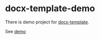# docx-template-demo
There is demo project for [docx-template](https://github.com/geocurly/docx-template).

See [demo](http://194.67.108.101/)
